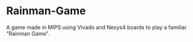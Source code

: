 # Rainman-Game
A game made in MIPS using Vivado and Nexys4 boards to play a familiar "Rainman Game".

